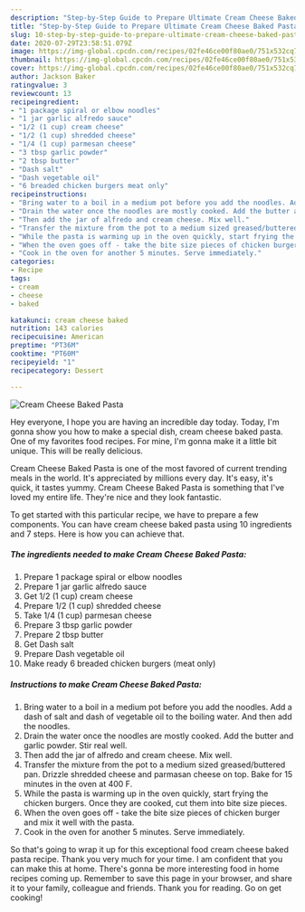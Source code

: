 ```yaml
---
description: "Step-by-Step Guide to Prepare Ultimate Cream Cheese Baked Pasta"
title: "Step-by-Step Guide to Prepare Ultimate Cream Cheese Baked Pasta"
slug: 10-step-by-step-guide-to-prepare-ultimate-cream-cheese-baked-pasta
date: 2020-07-29T23:58:51.079Z
image: https://img-global.cpcdn.com/recipes/02fe46ce00f80ae0/751x532cq70/cream-cheese-baked-pasta-recipe-main-photo.jpg
thumbnail: https://img-global.cpcdn.com/recipes/02fe46ce00f80ae0/751x532cq70/cream-cheese-baked-pasta-recipe-main-photo.jpg
cover: https://img-global.cpcdn.com/recipes/02fe46ce00f80ae0/751x532cq70/cream-cheese-baked-pasta-recipe-main-photo.jpg
author: Jackson Baker
ratingvalue: 3
reviewcount: 13
recipeingredient:
- "1 package spiral or elbow noodles"
- "1 jar garlic alfredo sauce"
- "1/2 (1 cup) cream cheese"
- "1/2 (1 cup) shredded cheese"
- "1/4 (1 cup) parmesan cheese"
- "3 tbsp garlic powder"
- "2 tbsp butter"
- "Dash salt"
- "Dash vegetable oil"
- "6 breaded chicken burgers meat only"
recipeinstructions:
- "Bring water to a boil in a medium pot before you add the noodles. Add a dash of salt and dash of vegetable oil to the boiling water. And then add the noodles."
- "Drain the water once the noodles are mostly cooked. Add the butter and garlic powder. Stir real well."
- "Then add the jar of alfredo and cream cheese. Mix well."
- "Transfer the mixture from the pot to a medium sized greased/buttered pan. Drizzle shredded cheese and parmasan cheese on top. Bake for 15 minutes in the oven at 400 F."
- "While the pasta is warming up in the oven quickly, start frying the chicken burgers. Once they are cooked, cut them into bite size pieces."
- "When the oven goes off - take the bite size pieces of chicken burger and mix it well with the pasta."
- "Cook in the oven for another 5 minutes. Serve immediately."
categories:
- Recipe
tags:
- cream
- cheese
- baked

katakunci: cream cheese baked 
nutrition: 143 calories
recipecuisine: American
preptime: "PT36M"
cooktime: "PT60M"
recipeyield: "1"
recipecategory: Dessert

---
```



![Cream Cheese Baked Pasta](https://img-global.cpcdn.com/recipes/02fe46ce00f80ae0/751x532cq70/cream-cheese-baked-pasta-recipe-main-photo.jpg)

Hey everyone, I hope you are having an incredible day today. Today, I'm gonna show you how to make a special dish, cream cheese baked pasta. One of my favorites food recipes. For mine, I'm gonna make it a little bit unique. This will be really delicious.



Cream Cheese Baked Pasta is one of the most favored of current trending meals in the world. It's appreciated by millions every day. It's easy, it's quick, it tastes yummy. Cream Cheese Baked Pasta is something that I've loved my entire life. They're nice and they look fantastic.


To get started with this particular recipe, we have to prepare a few components. You can have cream cheese baked pasta using 10 ingredients and 7 steps. Here is how you can achieve that.

<!--inarticleads1-->

##### The ingredients needed to make Cream Cheese Baked Pasta:

1. Prepare 1 package spiral or elbow noodles
1. Prepare 1 jar garlic alfredo sauce
1. Get 1/2 (1 cup) cream cheese
1. Prepare 1/2 (1 cup) shredded cheese
1. Take 1/4 (1 cup) parmesan cheese
1. Prepare 3 tbsp garlic powder
1. Prepare 2 tbsp butter
1. Get Dash salt
1. Prepare Dash vegetable oil
1. Make ready 6 breaded chicken burgers (meat only)




<!--inarticleads2-->

##### Instructions to make Cream Cheese Baked Pasta:

1. Bring water to a boil in a medium pot before you add the noodles. Add a dash of salt and dash of vegetable oil to the boiling water. And then add the noodles.
1. Drain the water once the noodles are mostly cooked. Add the butter and garlic powder. Stir real well.
1. Then add the jar of alfredo and cream cheese. Mix well.
1. Transfer the mixture from the pot to a medium sized greased/buttered pan. Drizzle shredded cheese and parmasan cheese on top. Bake for 15 minutes in the oven at 400 F.
1. While the pasta is warming up in the oven quickly, start frying the chicken burgers. Once they are cooked, cut them into bite size pieces.
1. When the oven goes off - take the bite size pieces of chicken burger and mix it well with the pasta.
1. Cook in the oven for another 5 minutes. Serve immediately.




So that's going to wrap it up for this exceptional food cream cheese baked pasta recipe. Thank you very much for your time. I am confident that you can make this at home. There's gonna be more interesting food in home recipes coming up. Remember to save this page in your browser, and share it to your family, colleague and friends. Thank you for reading. Go on get cooking!
